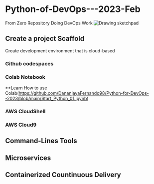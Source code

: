 # Python-of-DevOps---2023-Feb
From Zero Repository Doing DevOps Work
![Drawing sketchpad](https://user-images.githubusercontent.com/65001699/221351150-4ffe9967-b2eb-49f3-acb5-44659b297f29.png)


## Create a project Scaffold

Create development environment that is cloud-based

### Github codespaces

### Colab Notebook
**Learn How to use Colab(https://github.com/DananjayaFernando98/Python-for-DevOps--2023/blob/main/Start_Python_01.ipynb)
### AWS CloudShell 

### AWS Cloud9


## Command-Lines Tools 

## Microservices

## Containerized Countinuous Delivery
